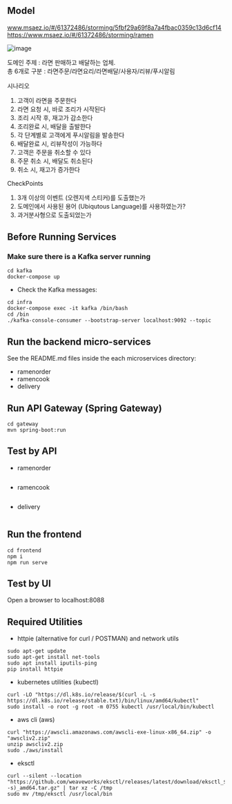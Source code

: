 # 

## Model
www.msaez.io/#/61372486/storming/5fbf29a69f8a7a4fbac0359c13d6cf14
https://www.msaez.io/#/61372486/storming/ramen



![image](https://github.com/user-attachments/assets/3285b508-acd0-4c85-891b-925b32021f63)



 도메인 주제 : 라면 판매하고 배달하는 업체. <br/>
 총 6개로 구분 : 라면주문/라면요리/라면배달/사용자/리뷰/푸시알림

 시나리오
 1. 고객이 라면을 주문한다
 2. 라면 요청 시, 바로 조리가 시작된다
 3. 조리 시작 후, 재고가 감소한다
 4. 조리완료 시, 배달을 출발한다
 5. 각 단계별로 고객에게 푸시알림을 발송한다
 6. 배달완료 시, 리뷰작성이 가능하다
 7. 고객은 주문을 취소할 수 있다
 8. 주문 취소 시, 배달도 취소된다
 9. 취소 시, 재고가 증가한다

 CheckPoints
1. 3개 이상의 이벤트 (오렌지색 스티커)를 도출했는가
2. 도메인에서 사용된 용어 (Ubiqutous Language)를 사용하였는가?
3. 과거분사형으로 도출되었는가

## Before Running Services
### Make sure there is a Kafka server running
```
cd kafka
docker-compose up
```
- Check the Kafka messages:
```
cd infra
docker-compose exec -it kafka /bin/bash
cd /bin
./kafka-console-consumer --bootstrap-server localhost:9092 --topic
```

## Run the backend micro-services
See the README.md files inside the each microservices directory:

- ramenorder
- ramencook
- delivery


## Run API Gateway (Spring Gateway)
```
cd gateway
mvn spring-boot:run
```

## Test by API
- ramenorder
```
```
- ramencook
```
```
- delivery
```
```


## Run the frontend
```
cd frontend
npm i
npm run serve
```

## Test by UI
Open a browser to localhost:8088

## Required Utilities

- httpie (alternative for curl / POSTMAN) and network utils
```
sudo apt-get update
sudo apt-get install net-tools
sudo apt install iputils-ping
pip install httpie
```

- kubernetes utilities (kubectl)
```
curl -LO "https://dl.k8s.io/release/$(curl -L -s https://dl.k8s.io/release/stable.txt)/bin/linux/amd64/kubectl"
sudo install -o root -g root -m 0755 kubectl /usr/local/bin/kubectl
```

- aws cli (aws)
```
curl "https://awscli.amazonaws.com/awscli-exe-linux-x86_64.zip" -o "awscliv2.zip"
unzip awscliv2.zip
sudo ./aws/install
```

- eksctl 
```
curl --silent --location "https://github.com/weaveworks/eksctl/releases/latest/download/eksctl_$(uname -s)_amd64.tar.gz" | tar xz -C /tmp
sudo mv /tmp/eksctl /usr/local/bin
```


